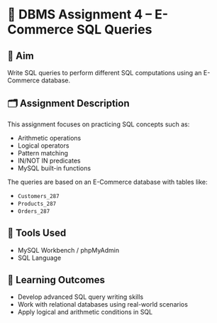 # 📘 DBMS Assignment 4 – E-Commerce SQL Queries

## 🎯 Aim
Write SQL queries to perform different SQL computations using an E-Commerce database.

## 🗂️ Assignment Description
This assignment focuses on practicing SQL concepts such as:
- Arithmetic operations
- Logical operators
- Pattern matching
- IN/NOT IN predicates
- MySQL built-in functions

The queries are based on an E-Commerce database with tables like:
- `Customers_287`
- `Products_287`
- `Orders_287`

## 🔧 Tools Used
- MySQL Workbench / phpMyAdmin
- SQL Language

## 🧠 Learning Outcomes
- Develop advanced SQL query writing skills
- Work with relational databases using real-world scenarios
- Apply logical and arithmetic conditions in SQL
